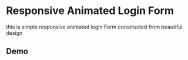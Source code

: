 # Responsive Animated Login Form 
this is simple responsive animated login Form constructed from beautiful design
## Demo
